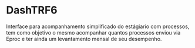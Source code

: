 # DashTRF6
Interface para acompanhamento simplificado do estágiario com processos, tem como objetivo o mesmo acompanhar quantos processos enviou via Eproc e ter ainda um levantamento mensal de seu desempenho.
